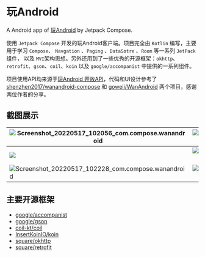 # 玩Android
A Android app of [玩Android](https://www.wanandroid.com/index) by Jetpack Compose.

使用 `Jetpack Compose` 开发的玩Android客户端。项目完全由 `Kotlin` 编写，主要用于学习 `Compose`、 `Navgation` 、`Paging` 、`DataSotre` 、`Room` 等一系列 `JetPack` 组件， 以及 `MVI`架构思想。另外还用到了一些优秀的开源框架：`okhttp`、`retrofit`、`gson`、`coil`、`koin` 以及 `google/accompanist` 中提供的一系列组件。

项目使用API均来源于[玩Android 开放API](https://www.wanandroid.com/blog/show/2)，代码和UI设计参考了[shenzhen2017/wanandroid-compose](https://github.com/shenzhen2017/wanandroid-compose) 和 [goweii/WanAndroid](https://github.com/goweii/WanAndroid) 两个项目，感谢两位作者的分享。



## 截图展示

| ![Screenshot_20220517_102056_com.compose.wanandroid](https://tva1.sinaimg.cn/large/e6c9d24egy1h2b71uv0jyj20u01p8794.jpg) | ![Screenshot_20220517_102129_com.compose.wanandroid](https://tva1.sinaimg.cn/large/e6c9d24egy1h2b723pjosj20u01p8wi8.jpg) | ![](https://tva1.sinaimg.cn/large/e6c9d24egy1h2b70rbdc8j20u01p842k.jpg) | ![Screenshot_20220517_102141_com.compose.wanandroid](https://tva1.sinaimg.cn/large/e6c9d24egy1h2b73absbqj20u01p8di2.jpg) |
| ------------------------------------------------------------ | :----------------------------------------------------------: | ------------------------------------------------------------ | ------------------------------------------------------------ |
| ![](https://tva1.sinaimg.cn/large/e6c9d24egy1h2b70qszeqj20u01p8gnc.jpg) | ![Screenshot_20220517_103723_com.compose.wanandroid](https://tva1.sinaimg.cn/large/e6c9d24egy1h2b7blk6mfj20u01p8gr9.jpg) | ![Screenshot_20220517_102217_com.compose.wanandroid](https://tva1.sinaimg.cn/large/e6c9d24egy1h2b743e7g2j20u01p8wk8.jpg) | ![Screenshot_20220517_102223_com.compose.wanandroid](https://tva1.sinaimg.cn/large/e6c9d24egy1h2b7b4qnxjj20u01p844c.jpg) |
| ![Screenshot_20220517_102228_com.compose.wanandroid](https://tva1.sinaimg.cn/large/e6c9d24egy1h2b74l6sj0j20u01p8q7e.jpg) | ![Screenshot_20220517_102232_com.compose.wanandroid](https://tva1.sinaimg.cn/large/e6c9d24egy1h2b74rbg8dj20u01p8tay.jpg) | ![](https://tva1.sinaimg.cn/large/e6c9d24egy1h2b70p9vqej20u01p8q72.jpg) | ![Screenshot_20220517_103637_com.compose.wanandroid](https://tva1.sinaimg.cn/large/e6c9d24egy1h2b7bqr97bj20u01p8tbl.jpg) |



## 主要开源框架

- [google/accompanist](https://github.com/google/accompanist)
- [google/gson](https://github.com/google/gson)
- [coil-kt/coil](https://github.com/coil-kt/coil)
- [InsertKoinIO/koin](https://github.com/InsertKoinIO/koin)
- [square/okhttp](https://github.com/square/okhttp)
- [square/retrofit](https://github.com/square/retrofit)
